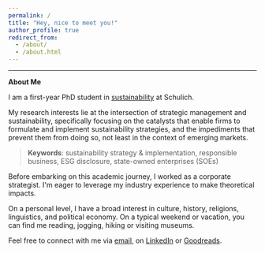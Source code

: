 ```yaml
---
permalink: /
title: "Hey, nice to meet you!"
author_profile: true
redirect_from: 
  - /about/
  - /about.html
---
```



---
**About Me**

I am a first-year PhD student in [sustainability](https://schulich.yorku.ca/specializations/sustainability/) at Schulich.

My research interests lie at the intersection of strategic management and sustainability, specifically focusing on the catalysts that enable firms to formulate and implement sustainability strategies, and the impediments that prevent them from doing so, not least in the context of emerging markets.

>**Keywords**: sustainability strategy & implementation, responsible business, ESG disclosure, state-owned enterprises (SOEs)

Before embarking on this academic journey, I worked as a corporate strategist. I'm eager to leverage my industry experience to make theoretical impacts.

On a personal level, I have a broad interest in culture, history, religions, linguistics, and political economy. On a typical weekend or vacation, you can find me reading, jogging, hiking or visiting museums.

Feel free to connect with me via [email](mailto:liwayne@schulich.yorku.ca), on [LinkedIn](https://www.linkedin.com/in/liwayne-schulich/) or [Goodreads](https://www.goodreads.com/user/show/87763274-wayne).
